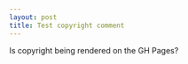 ```yaml
---
layout: post
title: Test copyright comment
---
```


<!---
Copyright (c) 2024, German Shegalov
-->

Is copyright being rendered on the GH Pages?
